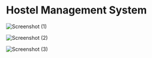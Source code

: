 # Hostel Management System
![Screenshot (1)](https://user-images.githubusercontent.com/59595534/107252616-89b76d80-6a5b-11eb-96fd-8f927894dcdc.png)

![Screenshot (2)](https://user-images.githubusercontent.com/59595534/107253057-f0d52200-6a5b-11eb-8b31-da54ae177aa7.png)

![Screenshot (3)](https://user-images.githubusercontent.com/59595534/107253156-0e09f080-6a5c-11eb-8751-49224f1fc47e.png)
